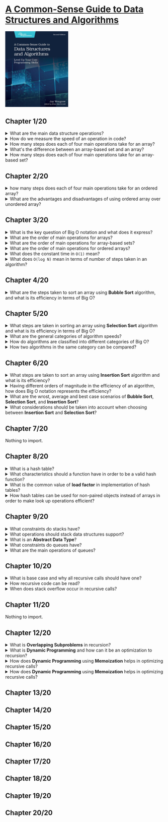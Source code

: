 # [A Common-Sense Guide to Data Structures and Algorithms](#)
<img alt="A Common-Sense Guide to Data Structures and Algorithms" src="../covers/9781680507225.jpg" width="200"/>

## Chapter 1/20

<details>
<summary>What are the main data structure operations?</summary>

> - Read
> - Search
> - Insert
> - Delete

> Origin: 1

> References:
---
</details>

<details>
<summary>How do we measure the speed of an operation in code?</summary>

> We can measure the speed of an operation in terms of how many computational steps it takes.

> Origin: 1

> References:
---
</details>

<details>
<summary>How many steps does each of four main operations take for an array?</summary>

> **Read:** Computers read an array in just one step.
>
> **Search:** To Search for a value within an array, computers have no choice but to inspect each cell one at a time.
> This algorithm is called **linear search**.
>
> **Insert:** Inserting data in an array can take N+1 steps for an array containing N elements.
> This is because in the worst case scenario we need to shift all N elements over, and then finally execute the insertion step.
>
> **Delete:** For an array containing N elements, the maximum number of steps that deletion would take is N steps.
> This is because we need one deletion and N-1 shifts.

> Origin: 1

> References:
---
</details>

<details>
<summary>What's the difference between an array-based set and an array?</summary>

> The only difference between array-based set and an array is that the set never allows duplicate values to be inserted into it.

> Origin: 1

> References:
---
</details>

<details>
<summary>How many steps does each of four main operations take for an array-based set?</summary>

> **Reading:** Reading from an array-based set is exactly as reading from an array, it takes just one step for a computer to look up what's contained within a particular index.
>
> **Search:** Searching an array-based set also turns out to be no different than searching an array, it takes up to N steps to search for a value within an array-based set.
>
> **Delete:** Deletion is also identical between an array-based set and an array.
> In the worst case scenario, it takes N steps to delete a value within an array-based set.
>
> **Insert:** Insertion, however is different between arrays and array-based set.
> With an array it takes N shifts and one insertion step.
> With an array-based set however, every insertion first requires a search to check for existence of a duplicate.
> Insertion into the end of an array-based set will take up to N steps to search and one step for the actual insertion, which takes N+1 steps in total.
> In the worst case scenario, inserting a value at the beginning of an array-based set takes N steps to look up for duplicates,
> and N steps to shift all the data to the right, and one last final step to insert the new value.
> That's total of 2N+1 steps.

> Origin: 1

> References:
---
</details>

## Chapter 2/20

<details>
<summary>how many steps does each of four main operations take for an ordered array?</summary>

> **Read:** Same as array and array-based set.
>
> **Delete:** Same as array and array-based set.
>
> **Insert:** In terms of N, it takes N elements in an ordered array, the insertion takes N+2 steps in total, no matter where in the ordered array the new value ends up.
> If the value ends up toward the beginning of the ordered array, we have fewer comparisons and more shifts.
> If the value ends up toward the end, we get more comparisons but fewer shifts.
>
> **Search:** Searching can be applied to ordered array using different algorithms.
> Using **linear search** algorithm, the operation can be stopped early when the value is found.
> Using **binary search** algorithm, it would take only one more step to search each time data set grows twice.

> Origin: 1

> References:
---
</details>

<details>
<summary>What are the advantages and disadvantages of using ordered array over unordered array?</summary>

> Within an ordered array, we can stop a **linear search** early even if the value isn't contained within the array as soon as we reach a value with a higher order.
>
> *pseudocode for C++*
> ```cpp
> iterator linear_search(array, search_value)
> {
>     for (iter = array.begin(); iter != array.end() && *iter >= search_value; ++*iter)
>         if (*iter == search_value)
>             return iter;
>     return nullptr;
> }
> ``````
>
> Though, using an ordered array we can also use **binary search** to attempt a search much faster!
>
> ```cpp
> iterator binary_search(array, search_value)
> {
>     lower_bound = array.begin();
>     upper_bound = array.end() - 1;
> 
>     while (lower_bound <= upper_bound)
>     {
>         midpoint = (upper_bound + lower_bound) / 2;
>         midpoint_value = array[midpoint];
> 
>         if (search_value == midpoint_value)
>             return midpoiont;
>         else if (search_value > midpoint_value)
>             upper_bound = midpoint - 1;
>         else if (search_value < midpoint_value)
>             lower_bound = midpoint + 1;
>     }
> 
>     return nullptr;
> }
> ``````

> Origin: 2

> References:
---
</details>

## Chapter 3/20

<details>
<summary>What is the key question of Big O notation and what does it express?</summary>

> The key question of Big O notation is if there are N data elements, how may steps will the algorithm take?
> Big O tells the story of how much the number of step increases as the data changes.

> Origin: 3

> References:
---
</details>

<details>
<summary>What are the order of main operations for arrays?</summary>

> **Read:** it would take 1 step to read from an array, so it is `O(1)`.
> **Search:** it would take N steps to search through an array, so it is `O(N)`.
> **Insert:** it would take N+1 steps to insert into an array in the worst case scenario, so it is `O(N)`.
> **Delete:** it would take N steps to delete from an array, so it is `O(N)`.

> Origin: 3

> References:
---
</details>

<details>
<summary>What are the order of main operations for array-based sets?</summary>

> **Read:** same as arrays, it would take 1 step to read from an array-based set, so it is `O(1)`.
> **Search:** same as arrays it would take N steps to search through an array-based set, so it is `O(N)`.
> **Insert:** it would take N steps to search first and N steps to insert into an array in the worst case scenario, so it is `O(N)`.
> **Delete:** same as arrays it would take N steps to delete from an array-based set, so it is `O(N)`.

> Origin: 3

> References:
---
</details>

<details>
<summary>What are the order of main operations for ordered arrays?</summary>

> **Read:** same as arrays, it would take 1 step to read from an array-based set, so it is `O(1)`.
> **Search:** same as arrays it would take N steps to search through an array-based set, so it is `O(N)`.
> **Insert:** it would take N steps to search first and N steps to insert into an array in the worst case scenario, so it is `O(N)`.
> **Delete:** same as arrays it would take N steps to delete from an array-based set, so it is `O(N)`.

> Origin: 3

> References:
---
</details>

<details>
<summary>What does the constant time in <code>O(1)</code> mean?</summary>

> In constant time efficiency no matter how many elements exist, the operation always takes one step.

> Origin: 3

> References:
---
</details>

<details>
<summary>What does <code>O(log N)</code> mean in terms of number of steps taken in an algorithm?</summary>

> `O(log N)` means the algorithm takes as many steps as it takes to keep halving the data elements until we remain with 1.

> Origin: 3

> References:
---
</details>

## Chapter 4/20

<details>
<summary>What are the steps taken to sort an array using <b>Bubble Sort</b> algorithm, and what is its efficiency in terms of Big O?</summary>

> 1. Point to two first consecutive values in the array.
> 2. If the two items are out of order, swap them.
> 3. Move pointers one cell to the right.
> 4. Repeat steps 1 through 3 until we reach the end of the array.
> 5. Move back the two pointers back to the first two values of the array, and execute another pass-through of the array until we have a pass-through in which we did not perform any swaps.
>
> Initial array:
>  4  2  7  1  3
>
> First pass-through: 3 swaps
> (4  2) 7  1  3
> (2  4) 7  1  3    swap
>  2 (4  7) 1  3
>  2  4 (7  1) 3
>  2  4 (1  7) 3    swap
>  2  4  1 (7  3)
>  2  4  1 (3  7)   swap
>
> Second pass-through: 2 swaps
> (2  4) 1  3 |7|
>  2 (4  1) 3 |7|
>  2 (1  4) 3 |7|   swap
>  2  1 (4  3)|7|
>  2  1 (3  4)|7|   swap
>
> Third pass-through: 1 swaps
> (2  1) 3 |4  7|
> (1  2) 3 |4  7|   swap
>  1 (2  3)|4  7|
>
> Fourth pass-through:
> (1  2)|3  4  7|   no swap means end of pass-throughs
>
> Sorted array:
>  1  2  3  4  7
> 
> For N elements we make `(N-1) + (N-2) + ... + 1` comparisons and it worst case scenario we make swap for each comparison,
> making it `N²/2` steps which falls into the `O(N²)` general category.

> Origin: 4

> References:
---
</details>

## Chapter 5/20

<details>
<summary>What steps are taken in sorting an array using <b>Selection Sort</b> algorithm and what is its efficiency in terms of Big O?</summary>

> 1. Step through array from left to right to determine which value has least order and keep track of the lowest value we've encountered so far.
> 2. Once we've determined which index contains the lowest value, swap its value with the first value in pass-through.
> 3. Repeat each pass-through from step 1 and 2 until a pass-through starting at the end of the array is reached.
>
> Initial array:
>  4  2  7  1  3
>
> First pass-through: starting at index 0
> (4) 2  7  1  3        lowest value: 4
>  4 (2) 7  1  3        lowest value: 2
>  4  2 (7) 1  3        lowest value: 2
>  4  2  7 (1) 3        lowest value: 1
>  4  2  7  1 (3)       lowest value: 1
> |1| 2  7  4  3        swap lowest value with the first value in pass-through
>
> Second pass-through: starting at index 1
> |1|(2) 7  4  3        lowest value: 2
> |1| 2 (7) 4  3        lowest value: 2
> |1| 2  7 (4) 3        lowest value: 2
> |1| 2  7  4 (3)       lowest value: 2
> |1  2| 7  4  3        no swap needed as lowest value is already the first value in pass-through
>
> Third pass-through: starting at index 2
> |1  2|(7) 4  3        lowest value: 7
> |1  2| 7 (4) 3        lowest value: 4
> |1  2| 7  4 (3)       lowest value: 3
> |1  2  3| 4  7        swap lowest value with the first value in pass-through
>
> Fourth pass-through: starting at index 3
> |1  2  3|(4) 7        lowest value: 4
> |1  2  3| 4 (7)       lowest value: 4
> |1  2  3  4| 7        no swap needed as lowest value is already the first value in pass-through
>
> Fifth pass-through: starting at index 4
> |1  2  3  4|(7)       pass-through starts at the end of the array
>
> Sorted array:
>  1  2  3  4  7

> Origin: 5

> References:
---
</details>

<details>
<summary>What are the general categories of algorithm speeds?</summary>

> * `O(1)`
> * `O(log N)`
> * `O(N)`
> * `O(N²)`
> * `O(N³)`
> * `O(2ⁿ)`

> Origin: 5

> References:
---
</details>

<details>
<summary>How do algorithms are classified into different categories of Big O?</summary>

> It's enough to identify them by their general category.

> Origin: 5

> References:
---
</details>

<details>
<summary>How two algorithms in the same category can be compared?</summary>

> When two algorithms fall under the same classification of Big O, it doesn't necessarily mean that both algorithms have the same speed.
> Further analysis is required to determine which algorithm is faster.

> Origin: 5

> References:
---
</details>

## Chapter 6/20

<details>
<summary>What steps are taken to sort an array using <b>Insertion Sort</b> algorithm and what is its efficiency?</summary>

> 1. In the first pass-through, remove the value at index 1 and store it in a temporary variable. This will leave a gap at that index.
> 2. Begin shifting by taking each value to the left of the gap and compare it to the value in the temporary variable. If the value to the left of the gap is greater from the temporary variable, we shift that value to the right. As soon as a value with lower order than the temporary value encountered in the array, shifting is over.
> 3. Insert the temporarily removed value into the gap.
> 4. Repeat all steps from 1 to 3 until the pass-through begins at the final index of the array.
>
> Initial array:
>
> First pass-through:
>
> Second pass-through:
>
> Third pass-through:
>
> Sorted array:

> Origin: 6

> References:
---
</details>

<details>
<summary>Having different orders of magnitude in the efficiency of an algorithm, how does Big O notation represents the efficiency?</summary>

> Big O notation only takes into account the highest order of N when we have multiple orders added together.
> `N³+2N²+N+5` is expressed as `O(N³)`.

> Origin: 6

> References:
---
</details>

<details>
<summary>What are the wrost, average and best case scenarios of <b>Bubble Sort</b>, <b>Selection Sort</b>, and <b>Insertion Sort</b>?</summary>

> **Bubble Sort:** worst case `O(N²)`, average case `O(N²)`, best case `O(N²)`.
> **Selection Sort:** worst case `O(N²/2)`, average case `O(N²/2)`, best case `O(N²/2)`.
> **Insertion Sort:** worst case `O(N²)`, average case `O(N²/2)`, best case `O(N)`.

> Origin: 6

> References:
---
</details>

<details>
<summary>What considerations should be taken into account when choosing between <b>Insertion Sort</b> and <b>Selection Sort</b>?</summary>

> In an average case, when an array is randomly sorted, they perform similarly.
> If an array can be assumed to be mostly sorted, then **Insertion Sort** will be a better choice.
> If an array is known to be mostly sorted in reverse order, then **Selection Sort** will be faster.

> Origin: 6

> References:
---
</details>

## Chapter 7/20

Nothing to import.

## Chapter 8/20

<details>
<summary>What is a hash table?</summary>

> A hash table is a list of paired values.
> The first item in each pair is called the key, and the second item is called the value.

> Origin: 8

> References:
---
</details>

<details>
<summary>What characteristics should a function have in order to be a valid hash function?</summary>

> A hash function needs to meet only one criterion to be valid.
> It must convert the same string to the same number every single time it's applied.

> Origin: 8

> References:
---
</details>

<details>
<summary>What is the common value of <b>load factor</b> in implementation of hash tables?</summary>

> The ratio of data to cells ideally is 0.7 which means 7 elements per 10 cells.

> Origin: 8

> References:
---
</details>

<details>
<summary>How hash tables can be used for non-paired objects instead of arrays in order to make look up operations efficient?</summary>

> By storing objects as keys and assign boolean true as the associated value for each object.

> Origin: 8

> References:
---
</details>

## Chapter 9/20

<details>
<summary>What constraints do stacks have?</summary>

> * Data can be inserted only at the end of a stack.
> * Data can be deleted only from the end of a stack.
> * Only the last element of a stack can be read.

> Origin: 9

> References:
---
</details>

<details>
<summary>What operations should stack data structures support?</summary>

> * `push()`
> * `pop()`
> * `top()`

> Origin: 9

> References:
---
</details>

<details>
<summary>What is an <b>Abstract Data Type</b>?</summary>

> It's a kind of data structure that is a set of theoretical rules that revolve around some other basic data structures.
> The set, stack, and queue are examples of abstract data types.
> Some implementations of sets use arrays under the hood while other implementations actually use hash tables.
> The set itself, though, is simply a theoertical concept, it's a list of non-duplicated data elements.

> Origin: 9

> References:
---
</details>

<details>
<summary>What constraints do queues have?</summary>

> * The first data added to a queue is the first item to be removed.
> * Data can be inserted only at the end of a queue, similar to stacks.
> * Data can be deleted only from the front of a queue, in opposite behavior of the stacks.
> * Only the element at the front of a queue can be read.

> Origin: 9

> References:
---
</details>

<details>
<summary>What are the main operations of queues?</summary>

> * `enqueue()`
> * `dequeue()`
> * `front()`

> Origin: 9

> References:
---
</details>

## Chapter 10/20

<details>
<summary>What is base case and why all recursive calls should have one?</summary>

> In recursion terminology, the case in which a function will not recurse is knokwn as the base case.
> All recursive functions should have at least one base case. They will keep recalling themselves infinitely otherwise.

> Origin: 10

> References:
---
</details>

<details>
<summary>How recursive code can be read?</summary>

> 1. Identify the base case.
> 2. Walk through the function for the base case.
> 3. Identify the next-to-last case.
> 4. Walk through function for the next-to-last case.
> 5. Repeat this process by identifying before the case you just analyzed, and walking through the function for that case.
>
> ```ruby
> def factorial(number)
>     if number == 1
>         return 1
>     else
>         return number * factorial(number-1)
>     end
> end
> ``````
>
> Writing upwards from base case:
>
> factorial(1) returns 1
>
> And the for the next-to-last case:
>
> factorial(2) returns 2
> factorial(1) returns 1
>
> And again a case before that:
>
> factorial(3) returns 6
> factorial(2) returns 2
> factorial(1) returns 1

> Origin: 10

> References:
---
</details>

<details>
<summary>When does stack overflow occur in recursive calls?</summary>

> In case of infinite recursion, the same function keeps being pushed onto the call stack.
> The call stack will eventually be consumed until further calls will not be possible.

> Origin: 10

> References:
---
</details>

## Chapter 11/20

Nothing to import.

## Chapter 12/20

<details>
<summary>What is <b>Overlapping Subproblems</b> in recursion?</summary>

> When a problem is solved by solving smaller version of the same problem, the smaller problem is called a *subproblem*.
> What makes these subproblem overlapping is the fact that each subproblem calls many of the same functions as each other.

> Origin: 12

> References:
---
</details>

<details>
<summary>What is <b>Dynamic Programming</b> and how can it be an optimization to recursion?</summary>

> **Dynamic Programming** is the process of optimizing recursive problems that have overlapping subproblems.
> Optimizing an algorithm with dynamic programming is typically accomplished with one of two techniques.
> The first technique is something called memoization which reduces recursive calls by remembering previously computed functions.
> The second technique, known as **going bottom-up** uses iteration instead of recursion to prevent duplicate calls.

> Origin: 12

> References:
---
</details>

<details>
<summary>How does <b>Dynamic Programming</b> using <b>Memoization</b> helps in optimizing recursive calls?</summary>

> With memoization, each time we make a new calculation, we store it in a hash table for future calls.
> This way we only make a calculation if it hadn't ever been made before.

> Origin: 12

> References:
---
</details>

<details>
<summary>How does <b>Dynamic Programming</b> using <b>Memoization</b> helps in optimizing recursive calls?</summary>

> By using iteration instead of recursion to ensure that it doesn't make duplicate calls for overlapping subproblems.

> Origin: 12

> References:
---
</details>

## Chapter 13/20
## Chapter 14/20
## Chapter 15/20
## Chapter 16/20
## Chapter 17/20
## Chapter 18/20
## Chapter 19/20
## Chapter 20/20
